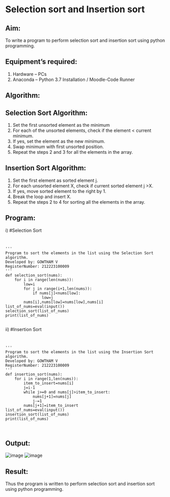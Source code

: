 # Selection sort and Insertion sort
## Aim:
To write a program to perform selection sort and insertion sort using python programming.
## Equipment’s required:
1.	Hardware – PCs
2.	Anaconda – Python 3.7 Installation / Moodle-Code Runner
## Algorithm:
## Selection Sort Algorithm:
1.	Set the first unsorted element as the minimum
2.	For each of the unsorted elements, check if the element < current minimum.
3.	If yes, set the element as the new minimum.
4.	Swap minimum with first unsorted position.
5.	Repeat the steps 2 and 3 for all the elements in the array.
## Insertion Sort Algorithm:
1.	Set the first element as sorted element j.
2.	For each unsorted element X, check if current sorted element j >X.
3.	If yes, move sorted element to the right by 1.
4.	Break the loop and insert X.
5.	Repeat the steps 2 to 4 for sorting all the elements in the array.
## Program:
i)	#Selection Sort
```


''' 
Program to sort the elements in the list using the Selection Sort algorithm.
Developed by: GOWTHAM V 
RegisterNumber: 212223100009
'''
def selection_sort(nums):
    for i in range(len(nums)):
        low=i
        for j in range(i+1,len(nums)):
            if nums[j]<nums[low]:
                low=j
        nums[i],nums[low]=nums[low],nums[i]
list_of_nums=eval(input())
selection_sort(list_of_nums)
print(list_of_nums)


```
ii)	#Insertion Sort
```


''' 
Program to sort the elements in the list using the Insertion Sort algorithm.
Developed by: GOWTHAM V
RegisterNumber: 212223100009
'''
def insertion_sort(nums):
    for i in range(1,len(nums)):
        item_to_insert=nums[i]
        j=i-1
        while j>=0 and nums[j]>item_to_insert:
            nums[j+1]=nums[j]
            j-=1
        nums[j+1]=item_to_insert
list_of_nums=eval(input())
insertion_sort(list_of_nums)
print(list_of_nums)



```

## Output:
![image](https://github.com/Gowtham-jk/Sorting-Algorithms/assets/149857834/581b79cf-6295-4d7b-b82e-4f990065ccf2)
![image](https://github.com/Gowtham-jk/Sorting-Algorithms/assets/149857834/5f34d4c2-0bda-443e-b7e5-3689f2d33858)


## Result:
Thus the program is written to perform selection sort and insertion sort using python programming.
